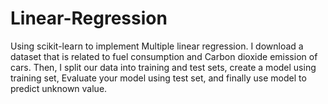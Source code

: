 # Linear-Regression
 Using scikit-learn to implement Multiple linear regression. I download a dataset that is related to fuel consumption and Carbon dioxide emission of cars. Then, I split our data into training and test sets, create a model using training set, Evaluate your model using test set, and finally use model to predict unknown value.
